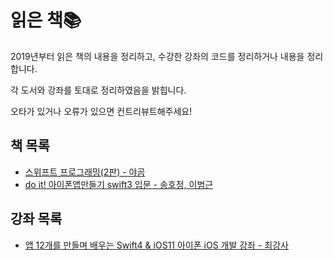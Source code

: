 # 읽은 책📚

2019년부터 읽은 책의 내용을 정리하고, 수강한 강좌의 코드를 정리하거나 내용을 정리합니다.

각 도서와 강좌를 토대로 정리하였음을 밝힙니다.

오타가 있거나 오류가 있으면 컨트리뷰트해주세요!

## 책 목록

- [스위프트 프로그래밍(2판) - 야곰](https://github.com/DAEUN28/ReadingBooks/tree/master/SwiftPrograming(yagom))
- [do it! 아이폰앱만들기 swift3 입문 - 송호정, 이범근](https://github.com/DAEUN28/Organize-the-Contents/tree/master/do%20it!%20%EC%95%84%EC%9D%B4%ED%8F%B0%EC%95%B1%EB%A7%8C%EB%93%A4%EA%B8%B0%20swift3%20%EC%9E%85%EB%AC%B8)

## 강좌 목록
- [앱 12개를 만들며 배우는 Swift4 & iOS11 아이폰 iOS 개발 강좌 - 최강사](https://github.com/DAEUN28/Organize-the-Contents/tree/master/%EC%95%B1%2012%EA%B0%9C%EB%A5%BC%20%EB%A7%8C%EB%93%A4%EB%A9%B0%20%EB%B0%B0%EC%9A%B0%EB%8A%94%20Swift4%20%26%20iOS11%20%EC%95%84%EC%9D%B4%ED%8F%B0%20iOS%20%EA%B0%9C%EB%B0%9C%20%EA%B0%95%EC%A2%8C)
